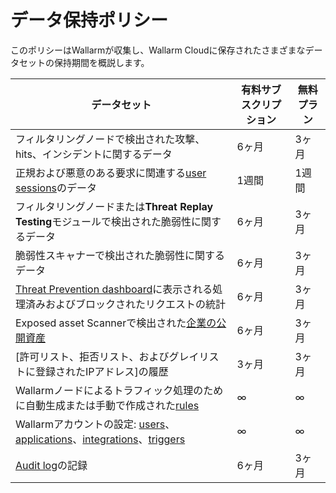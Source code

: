 # データ保持ポリシー

このポリシーはWallarmが収集し、Wallarm Cloudに保存されたさまざまなデータセットの保持期間を概説します。

| データセット                                                                                                                                                                                           | 有料サブスクリプション | 無料プラン |
|------------------------------------------------------------------------------------------------------------------------------------------------------------------------------------------------------|------------------|------------------|
| フィルタリングノードで検出された攻撃、hits、インシデントに関するデータ                                                                                                                                    | 6ヶ月           | 3ヶ月           |
| 正規および悪意のある要求に関連する[user sessions](../api-sessions/overview.md)のデータ                                                                                                                    | 1週間           | 1週間           |
| フィルタリングノードまたは**Threat Replay Testing**モジュールで検出された脆弱性に関するデータ                                                                                                           | 6ヶ月           | 3ヶ月           |
| 脆弱性スキャナーで検出された脆弱性に関するデータ                                                                                                                                                         | 6ヶ月           | 3ヶ月           |
| [Threat Prevention dashboard](../user-guides/dashboards/threat-prevention.md)に表示される処理済みおよびブロックされたリクエストの統計                                                                             | 6ヶ月           | 3ヶ月           |
| Exposed asset Scannerで検出された[企業の公開資産](../user-guides/scanner.md)                                                                                                                           | 6ヶ月           | 3ヶ月           |
| [許可リスト、拒否リスト、およびグレイリストに登録されたIPアドレス]の履歴                                                                                                                               | 3ヶ月           | 3ヶ月           |
| Wallarmノードによるトラフィック処理のために自動生成または手動で作成された[rules](../user-guides/rules/rules.md)                                                                                        | ∞                | ∞                |
| Wallarmアカウントの設定: [users](../user-guides/settings/users.md)、[applications](../user-guides/settings/applications.md)、[integrations](../user-guides/settings/integrations/integrations-intro.md)、[triggers](../user-guides/triggers/triggers.md) | ∞                | ∞                |
| [Audit log](../user-guides/settings/audit-log.md)の記録                                                                                                                                                  | 6ヶ月           | 3ヶ月           |